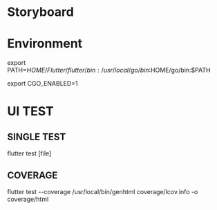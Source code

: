 # Storyboard


Environment
===========

export PATH=$HOME/Flutter/flutter/bin:/usr/local/go/bin:$HOME/go/bin:$PATH

export CGO_ENABLED=1

UI TEST
=======

SINGLE TEST
-----------

flutter test [file]

COVERAGE
--------

flutter test --coverage
/usr/local/bin/genhtml coverage/lcov.info -o coverage/html
